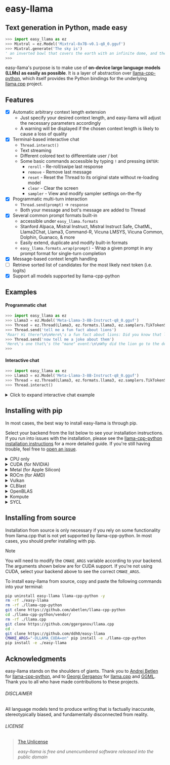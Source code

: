 # easy-llama

## Text generation in Python, made easy

```python
>>> import easy_llama as ez
>>> Mixtral = ez.Model('Mixtral-8x7B-v0.1-q8_0.gguf')
>>> Mixtral.generate('The sky is')
' an inverted bowl that covers the earth with an infinite dome, and the sun, moon and stars are attached to its inside surface. The sun revolves around the earth once a day and the stars revolve around the earth at night.\n\nThis is the basic theory of the geocentric model of the universe. This model was the accepted cosmological view of the world in Ancient Greece, and was adopted by the Roman Catholic Church and was the official view of the Church until 1600.\n\nThe geocentric model was based on the writings of Aristotle and Ptolemy, and the Catholic Church accepted it as an article of faith. The Catholic Church was opposed to any views that contradicted the geocentric model, and threatened with excommunication anyone who held to the heliocentric view.\n\nThe heliocentric model of the universe was first proposed by Aristarchus of Samos in the 3rd Century BC, and was based on the observation that the planets and the moon revolve around the sun. The sun is in the center of the universe and the earth and other planets revolve around it.\n\nThe heliocentric model was not accepted by the Catholic Church, and was not accepted as a scientific theory until the 1600s.'
>>> 
```

easy-llama's purpose is to make use of **on-device large language models (LLMs) as easily as possible**. It is a layer of abstraction over [llama-cpp-python](https://github.com/abetlen/llama-cpp-python), which itself provides the Python bindings for the underlying [llama.cpp](https://github.com/ggerganov/llama.cpp) project.

## Features
- [x] Automatic arbitrary context length extension
	- Just specify your desired context length, and easy-llama will adjust the necessary parameters accordingly
	- A warning will be displayed if the chosen context length is likely to cause a loss of quality
- [x] Terminal-based interactive chat
    - `Thread.interact()`  
	- Text streaming
	- Different colored text to differentiate user / bot
	- Some basic commands accessible by typing `!` and pressing `ENTER`:
		- `reroll` - Re-roll/swipe last response
		- `remove` - Remove last message
		- `reset` - Reset the Thread to its original state without re-loading model
		- `clear` - Clear the screen
		- `sampler` - View and modify sampler settings on-the-fly
- [x] Programmatic multi-turn interaction
	- `Thread.send(prompt)` -> `response`
	- Both your message and bot's message are added to Thread
- [x] Several common prompt formats built-in
  - accessible under `easy_llama.formats`
  - Stanford Alpaca, Mistral Instruct, Mistral Instruct Safe, ChatML, Llama2Chat, Llama3, Command-R, Vicuna LMSYS, Vicuna Common, Dolphin, Guanaco, & more
  - Easily extend, duplicate and modify built-in formats
  - `easy_llama.formats.wrap(prompt)` - Wrap a given prompt in any prompt format for single-turn completion
- [X] Message-based context length handling
- [ ] Retrieve sorted list of candidates for the most likely next token (i.e. logits)
- [X] Support all models supported by llama-cpp-python

## Examples

#### Programmatic chat
```python
>>> import easy_llama as ez
>>> Llama3 = ez.Model('Meta-Llama-3-8B-Instruct-q8_0.gguf')
>>> Thread = ez.Thread(Llama3, ez.formats.llama3, ez.samplers.TikTokenSampling)
>>> Thread.send('tell me a fun fact about lions')
'Roar! Hi there!\n\nHere\'s a fun fact about lions: Did you know that lions are social butterflies... er, I mean, social big cats? They live in prides, which are typically made up of several females, their cubs, and one or more males. But here\'s the cool part: lionesses often give each other "grooming massages" by licking and nuzzling each other to strengthen their bonds and show affection! Who knew lions could be so... pampered?\n\nWant to learn more fun facts about lions?'
>>> Thread.send('now tell me a joke about them')
'Here\'s one that\'s the "mane" event:\n\nWhy did the lion go to the dentist?\n\nBecause it had a ROAR-ing toothache! (get it?)\n\nHope that made you roar with laughter! Do you want another one?'
>>> 
```

#### Interactive chat
```python
>>> import easy_llama as ez
>>> Llama3 = ez.Model('Meta-Llama-3-8B-Instruct-q8_0.gguf')
>>> Thread = ez.Thread(Llama3, ez.formats.llama3, ez.samplers.TikTokenSampling)
>>> Thread.interact()
```

<details>
<summary>Click to expand interactive chat example</summary>

In practice, the prompt and the response are differentiated by color for improved readability.

```
  > What is HTML?

Hello there! I'm Llama 3, here to help you with any questions you may have.

HTML stands for HyperText Markup Language. It's the standard markup language used to create web pages. In simple terms, HTML is a way to add structure and content to a webpage, making it look and behave as intended.

HTML consists of a series of elements, represented by tags (<>). These tags are used to define different parts of a webpage, such as headings, paragraphs, images, links, forms, tables, and more. For example, the `<p>` tag is used to define a paragraph of text, while the `<img>` tag is used to add an image to a webpage.

HTML documents typically consist of:
  
1. Headings: <h1>, <h2>, <h3>, etc.
2. Paragraphs: <p>
3. Links: <a>
4. Images: <img>
5. Lists: <ul>, <ol>, <li>
6. Tables: <table>, <tr>, <td>
7. Forms: <form>, <input>, <textarea>, <select>

HTML is used in conjunction with other technologies, such as CSS (Cascading Style Sheets) for styling and JavaScript for adding interactivity to a webpage.

HTML5 is the latest version of HTML, which introduced new features like semantic elements, improved forms, and multimedia support. It's widely supported by modern web browsers and is used to build most websites on the internet today.

I hope that helps you understand what HTML is! Do you have any other questions about it?

  > How is that different from python?

Python and HTML are two completely different programming languages, with different purposes and uses. Here's a brief comparison:

**Purpose:**

* HTML (HyperText Markup Language) is used for creating the structure and content of web pages. Its primary purpose is to define the layout, format, and organization of information on the web.
* Python is a high-level, interpreted programming language that can be used for a wide range of purposes, including:
    + Web development (e.g., building web applications, scraping websites)
    + Data analysis and science
    + Machine learning and artificial intelligence
    + Automation and scripting
    + Game development

**Syntax:**

* HTML uses markup tags to define the structure and content of a webpage. It's primarily used for defining the layout and organization of information.
* Python uses indentation (spaces or tabs) to denote block-level syntax, and is typically written in a text editor or IDE.

**Programming paradigm:**

* HTML is a declarative language, meaning you describe what you want to see on the page, rather than how to achieve it. It's used for defining the structure of a webpage.
* Python is an imperative language, meaning you provide step-by-step instructions on how to solve a problem or perform a task.

**Output:**

* HTML produces an output that is rendered by web browsers, resulting in a visual representation of the content.
* Python can produce various outputs, such as:
    + Text files
    + Images
    + Audio files
    + Web pages (using frameworks like Flask or Django)
    + Data analysis results

In summary, HTML is used for creating the structure and content of web pages, while Python is a programming language that can be used for a wide range of purposes, including web development, data analysis, machine learning, and more. While they're both important tools in web development, they serve different purposes and are used in different ways.

Do you have any other questions about HTML or Python?

  > no that's it thanks

You're welcome! It was a pleasure chatting with you and helping you understand the basics of HTML. If you have any more questions or need further clarification, feel free to reach out anytime.  

Have a great day and happy coding (or web-browsing)!

  > 
```

</details>

## Installing with pip

In most cases, the best way to install easy-llama is through pip.

Select your backend from the list below to see your installation instructions. If you run into issues with the installation, please see the [llama-cpp-python installation instructions](https://github.com/abetlen/llama-cpp-python?tab=readme-ov-file#installation) for a more detailed guide. If you're still having trouble, feel free to [open an issue](https://github.com/ddh0/easy-llama/issues/new/).

<details>
<summary>CPU only</summary>

```
pip uninstall llama-cpp-python -y
pip install --upgrade easy-llama
```

</details>
<details>
<summary>CUDA (for NVIDIA)</summary>

You will need `cmake` to install easy-llama. It is probably available in your preferred package manager, such as `apt`, `brew`, `yum`, etc. Or you can install it [from source](https://cmake.org/download/).

```bash
pip uninstall llama-cpp-python -y
CMAKE_ARGS="-DLLAMA_CUDA=on" pip install --no-cache-dir llama-cpp-python 
pip install --upgrade easy-llama
```
</details>
<details>
<summary>Metal (for Apple Silicon)</summary>

You will need `cmake` to install easy-llama. It is probably available in your preferred package manager, such as `brew`. Or you can install it [from source](https://cmake.org/download/).

```bash
pip uninstall llama-cpp-python -y
CMAKE_ARGS="-DLLAMA_METAL=on" pip install --no-cache-dir llama-cpp-python 
pip install --upgrade easy-llama
```
</details>
<details>
<summary>ROCm (for AMD)</summary>

You will need `cmake` to install easy-llama. It is probably available in your preferred package manager, such as `apt`, `brew`, `yum`, etc. Or you can install it [from source](https://cmake.org/download/).

```bash
pip uninstall llama-cpp-python -y
CMAKE_ARGS="-DLLAMA_HIPBLAS=on" pip install --no-cache-dir llama-cpp-python 
pip install --upgrade easy-llama
```
</details>
<details>
<summary>Vulkan</summary>

You will need `cmake` to install easy-llama. It is probably available in your preferred package manager, such as `apt`, `brew`, `yum`, etc. Or you can install it [from source](https://cmake.org/download/).

```bash
pip uninstall llama-cpp-python -y
CMAKE_ARGS="-DLLAMA_VULKAN=on" pip install --no-cache-dir llama-cpp-python 
pip install --upgrade easy-llama
```
</details>
<details>
<summary>CLBlast</summary>

You will need `cmake` to install easy-llama. It is probably available in your preferred package manager, such as `apt`, `brew`, `yum`, etc. Or you can install it [from source](https://cmake.org/download/).

```bash
pip uninstall llama-cpp-python -y
CMAKE_ARGS="-DLLAMA_CLBLAST=on" pip install --no-cache-dir llama-cpp-python 
pip install --upgrade easy-llama
```
</details>
<details>
<summary>OpenBLAS</summary>

You will need `cmake` to install easy-llama. It is probably available in your preferred package manager, such as `apt`, `brew`, `yum`, etc. Or you can install it [from source](https://cmake.org/download/).

```bash
pip uninstall llama-cpp-python -y
CMAKE_ARGS="-DLLAMA_BLAS=ON -DLLAMA_BLAS_VENDOR=OpenBLAS" pip install --no-cache-dir llama-cpp-python 
pip install --upgrade easy-llama
```
</details>
<details>
<summary>Kompute</summary>

You will need `cmake` to install easy-llama. It is probably available in your preferred package manager, such as `apt`, `brew`, `yum`, etc. Or you can install it [from source](https://cmake.org/download/).

```bash
pip uninstall llama-cpp-python -y
CMAKE_ARGS="-DLLAMA_KOMPUTE=on" pip install --no-cache-dir llama-cpp-python 
pip install --upgrade easy-llama
```
</details>
<details>
<summary>SYCL</summary>

You will need `cmake` to install easy-llama. It is probably available in your preferred package manager, such as `apt`, `brew`, `yum`, etc. Or you can install it [from source](https://cmake.org/download/).

```bash
pip uninstall llama-cpp-python -y
source /opt/intel/oneapi/setvars.sh
CMAKE_ARGS="-DLLAMA_SYCL=on -DCMAKE_C_COMPILER=icx -DCMAKE_CXX_COMPILER=icpx" pip install --no-cache-dir llama-cpp-python 
pip install --upgrade easy-llama
```
</details>

## Installing from source

Installation from source is only necessary if you rely on some functionality from llama.cpp that is not yet supported by llama-cpp-python. In most cases, you should prefer installing with pip.

> [!NOTE]
>
> You will need to modify the `CMAKE_ARGS` variable according to your backend. The arguments shown below are for CUDA support. If you're not using CUDA, select your backend above to see the correct `CMAKE_ARGS`.

To install easy-llama from source, copy and paste the following commands into your terminal:

```bash
pip uninstall easy-llama llama-cpp-python -y
rm -rf ./easy-llama
rm -rf ./llama-cpp-python
git clone https://github.com/abetlen/llama-cpp-python
cd ./llama-cpp-python/vendor/
rm -rf ./llama.cpp
git clone https://github.com/ggerganov/llama.cpp
cd -
git clone https://github.com/ddh0/easy-llama
CMAKE_ARGS="-DLLAMA_CUDA=on" pip install -e ./llama-cpp-python
pip install -e ./easy-llama
```

## Acknowledgments
easy-llama stands on the shoulders of giants. Thank you to [Andrei Betlen](https://github.com/abetlen) for [llama-cpp-python](https://github.com/abetlen/llama-cpp-python), and to [Georgi Gerganov](https://github.com/ggerganov) for [llama.cpp](https://github.com/ggerganov/llama.cpp) and [GGML](https://github.com/ggerganov/ggml). Thank you to all who have made contributions to these projects.

###### DISCLAIMER
All language models tend to produce writing that is factually inaccurate, stereotypically biased, and fundamentally disconnected from reality.

###### LICENSE
> [The Unlicense](LICENSE)
> 
> *easy-llama is free and unencumbered software released into the public domain*
